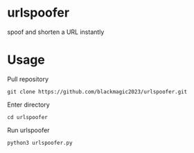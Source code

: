 # urlspoofer
spoof and shorten a URL instantly

# Usage
Pull repository
```
git clone https://github.com/blackmagic2023/urlspoofer.git
```
Enter directory
```
cd urlspoofer
```
Run urlspoofer
```
python3 urlspoofer.py
```
